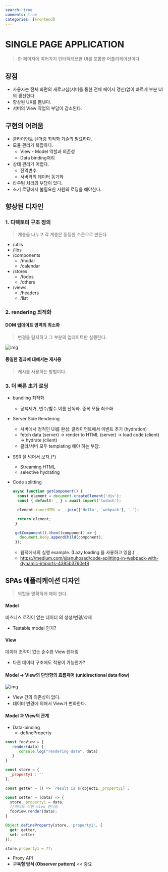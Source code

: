 ```yaml
---
search: true
comments: true
categories: [Frontend]
---
```


# SINGLE PAGE APPLICATION

> 한 페이지에 여러가지 인터랙티브한 UI를 포함한 어플리케이션이다.

## 장점

- 사용자는 전체 화면의 새로고침(서버를 통한 전체 페이지 갱신)없이 빠르게 부분 UI의 갱신한다.
- 향상된 UX를 뽐낸다.
- 서버의 View 작업의 부담이 감소된다.

## 구현의 어려움

- 클라이언트 렌더링 최적화 기술의 필요하다.
- 모듈 관리가 복잡하다.
  - View - Model 역할과 의존성
  - Data binding처리
- 상태 관리가 어렵다.
  - 전역변수
  - 서버와의 데이터 동기화
- 라우팅 처리의 부담이 있다.
- 초기 로딩에서 불필요한 자원의 로딩을 해야한다.

## 향상된 디자인

### 1. 디렉토리 구조 정의

> 계층을 나누고 각 계층은 동등한 수준으로 만든다.

- /utils
- /libs
- /components
  - /modal
  - /calendar
- /stores
  - /todos
  - /others
- /views
  - /headers
  - /list

### 2. rendering 최적화

#### DOM 업데이트 영역의 최소화

> 변경을 탐지하고 그 부분의 업데이트만 실행한다.

![img](https://miro.medium.com/max/1400/1*k3cnK3ucFGdE9XtlBV-hQw.png)

#### 동일한 결과에 대해서는 재사용

> 캐시를 사용하는 방법이다.

### 3. 더 빠른 초기 로딩

- bundling 최적화

  - 공백제거, 변수/함수 이름 난독화. 중복 모듈 최소화

- Server Side Rendering

  - 서버에서 정적인 UI를 완성. 클라이언트에서 이벤트 추가 (hydration)
  - fetch data (server) → render to HTML (server) → load code (client) → hydrate (client)
  - 클라/서버 모두 templating 해야 하는 부담.

- SSR 을 넘어서 보자.(*)

  - Streaming HTML
  - selective hydrating

- Code splitting

  ~~~js
  async function getComponent() {
    const element = document.createElement('div');
    const { default: _ } = await import('lodash');
  
    element.innerHTML = _.join(['Hello', 'webpack'], ' ');
  
    return element;
   }
  
   getComponent().then((component) => {
     document.body.appendChild(component);
   });
  ~~~

  - 웹팩에서의 실행 example. (Lazy loading 을 사용하고 있음.)
  - https://medium.com/@anuhosad/code-splitting-in-webpack-with-dynamic-imports-4385b3760ef8

## SPAs 애플리케이션 디자인

> 역할을 명확하게 해야 한다.

#### Model

비즈니스 로직이 없는 데이터 의 생성/변경/삭제

- Testable model 인가?

#### View

데이터 조작이 없는 순수한 View 렌더링

- 다른 데이터 구조에도 적용이 가능한가?

#### Model -> View의 단방향의 흐름제어 (unidirectional data flow)

![img](https://www.programmersought.com/images/752/c901d039af8321e5657f5d967e0d3270.png)

- View 간의 의존성이 없다.
- 데이터 변경에 의해서 View가 변화한다.

#### Model 과 View의 관계

- Data-binding
  - defineProperty

~~~js
const fooView = { 
   render(data) {
      console.log("rendering data", data)
   }
}

const store = {
  _property1 : ''
};

const getter = () => `result is ${object1._property1}`;

const setter = (data) => { 
  store._property1 = data;
  //아마도 어떤 view 렌더링
  fooView.render(data);
}

Object.defineProperty(store, 'property1', {
  get: getter,
  set: setter
});

store.property1 = 77;
~~~

- Proxy API
- **구독형 방식 (Observer pattern)** << 중요
